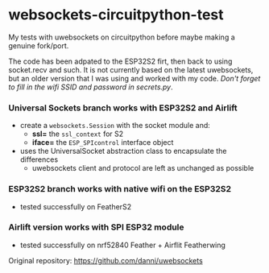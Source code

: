 # websockets-circuitpython-test
My tests with uwebsockets on circuitpython before maybe making a genuine fork/port.

The code has been adpated to the ESP32S2 firt, then back to using socket.recv and such. It is not currently based on the latest uwebsockets, but an older version that I was using and worked with my code. *Don't forget to fill in the wifi SSID and password in secrets.py*.

### Universal Sockets branch works with ESP32S2 and Airlift
-	create a `websockets.Session` with the socket module and:
	-	**ssl=** the `ssl_context` for S2
	-	**iface=** the `ESP_SPIcontrol` interface object
-	uses the UniversalSocket abstraction class to encapsulate the differences
	-	uwebsockets client and protocol are left as unchanged as possible

### ESP32S2 branch works with native wifi on the ESP32S2
-	tested successfully on FeatherS2

### Airlift version works with SPI ESP32 module
-	tested successfully on nrf52840 Feather + Airflit Featherwing

Original repository:
https://github.com/danni/uwebsockets
